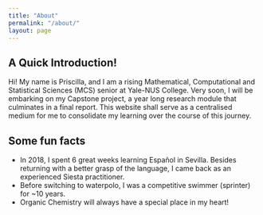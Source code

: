 ```yaml
---
title: "About"
permalink: "/about/"
layout: page
---
```


## A Quick Introduction!

Hi! My name is Priscilla, and I am a rising Mathematical, Computational and Statistical Sciences (MCS) senior at Yale-NUS College. Very soon, I will be embarking on my Capstone project, a year long research module that culminates in a final report. This website shall serve as a centralised medium for me to consolidate my learning over the course of this journey. 

## Some fun facts

 - In 2018, I spent 6 great weeks learning Español in Sevilla. Besides returning with a better grasp of the language, I came back as an experienced Siesta practitioner.
 - Before switching to waterpolo, I was a competitive swimmer (sprinter) for ~10 years. 
 - Organic Chemistry will always have a special place in my heart! 



 <!--[screenshot](https://user-images.githubusercontent.com/4943215/73125194-5f0b8b80-3fa4-11ea-805c-8387187503ad.png)
 ![screenshot](https://user-images.githubusercontent.com/4943215/73125195-5fa42200-3fa4-11ea-89f8-d09c1d6fe252.png) -->

